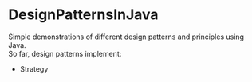 # DesignPatternsInJava
Simple demonstrations of different design patterns and principles using Java.  
So far, design patterns implement:
- Strategy